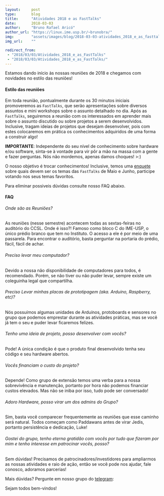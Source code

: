 ```yaml
---
layout:     post
type:       blog
title:      "Atividades 2018 e as FastTalks"
date:       2018-03-03
author:     "Bruno Rafael Aricó"
author_url: "https://linux.ime.usp.br/~brunobra/"
img:        "assets/images/blog/2018-03-03-atividades_2018_e_as_fasttalks/2018.jpg"
img_url:    ""

redirect_from:
 - "2018/03/03/Atividades_2018_e_as_FastTalks"
 - "2018/03/03/Atividades_2018_e_as_FastTalks/"
---
```


Estamos dando início às nossas reuniões de 2018 e chegamos com novidades no estilo das reuniões!

#### Estilo das reuniões
Em toda reunião, pontualmente durante os 30 minutos iniciais promoveremos as `FastTalks`, que serão apresentações sobre diversos assuntos e mini workshops sobre o assunto detalhado no dia.
Após as `FastTalks`, seguiremos a reunião com os interessados em aprender mais sobre o assunto discutido ou sobre projetos a serem desenvolvidos.
Inclusive, tragam ideias de projetos que desejam desenvolver, pois com estes colocaremos em prática os conhecimentos adquiridos de uma forma a construir algo!

**IMPORTANTE**: Independente do seu nível de conhecimento sobre hardware e/ou software, sinta-se à vontade para vir pôr a mão na massa com a gente e fazer perguntas. Nós não mordemos, apenas damos choques! >:)

O nosso objetivo é trocar conhecimentos! Inclusive, temos uma [enquete](https://goo.gl/forms/vipQe0o5eZ8JuGWH3) sobre quais devem ser os temas das `FastTalks` de Maio e Junho, participe votando nos seus temas favoritos.

Para eliminar possiveis dúvidas consulte nosso FAQ abaixo.

#### FAQ

###### Onde são as Reuniões?
As reuniões (nesse semestre) acontecem todas as sextas-feiras no auditório do CCSL. Onde é isso?! Famoso como bloco C do IME-USP, o único prédio branco que tem no Instituto. O acesso a ele é por meio de uma passarela. Para encontrar o auditório, basta perguntar na portaria do prédio, fácil, fácil de achar.

###### Preciso levar meu computador?
Devido a nossa não disponibilidade de computadores para todos, é recomendado. Porém, se não tiver ou não puder levar, sempre existe um coleguinha legal que compartilha.

###### Preciso Levar minhas placas de prototipagem (aka. Arduino, Raspberry, etc)?
Nós possuímos algumas unidades de Arduínos, protoboards e sensores no grupo que podemos emprestar durante as atividades práticas, mas se você já tem o seu e puder levar ficaremos felizes.

###### Tenho uma ideia de projeto, posso desenvolver com vocês?
Pode! A única condição é que o produto final desenvolvido tenha seu código e seu hardware abertos.

###### Vocês financiam o custo do projeto?
Depende! Como grupo de extensão temos uma verba para a nossa sobrevivência e manutenção, portanto por hora não podemos financiar custos elevados. Mas não se iniba por isso, tudo pode ser conversado!

###### Adoro Hardware, posso virar um dos admins do Grupo?
Sim, basta você comparecer frequentemente as reuniões que esse caminho será natural. Todos começam como Paddawans antes de virar Jedis, portanto persistência e dedicação, Luke!

###### Gostei do grupo, tenho eterna gratidão com vocês por tudo que fizeram por mim e tenho interesse em patrocinar vocês, posso?
Sem dúvidas! Precisamos de patrocinadores/investidores para ampliarmos as nossas atividades e raio de ação, então se você pode nos ajudar, fale conosco, adoramos parcerias!

Mais dúvidas? Pergunte em nosso grupo do [telegram](http://tiny.cc/telegram-hlu):

Sejam todos bem-vindos!
